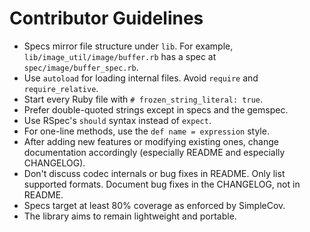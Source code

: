# Contributor Guidelines

- Specs mirror file structure under `lib`. For example, `lib/image_util/image/buffer.rb` has a spec at `spec/image/buffer_spec.rb`.
- Use `autoload` for loading internal files. Avoid `require` and `require_relative`.
- Start every Ruby file with `# frozen_string_literal: true`.
- Prefer double-quoted strings except in specs and the gemspec.
- Use RSpec's `should` syntax instead of `expect`.
- For one-line methods, use the `def name = expression` style.
- After adding new features or modifying existing ones, change documentation accordingly (especially README and especially CHANGELOG).
- Don't discuss codec internals or bug fixes in README. Only list supported formats. Document bug fixes in the CHANGELOG, not in README.
- Specs target at least 80% coverage as enforced by SimpleCov.
- The library aims to remain lightweight and portable.
